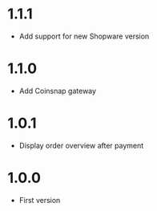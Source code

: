 # 1.1.1
- Add support for new Shopware version

# 1.1.0
- Add Coinsnap gateway

# 1.0.1
- Display order overview after payment

# 1.0.0
- First version
